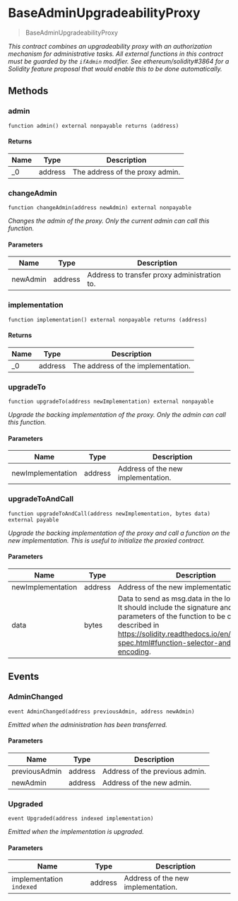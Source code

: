 # BaseAdminUpgradeabilityProxy



> BaseAdminUpgradeabilityProxy



*This contract combines an upgradeability proxy with an authorization mechanism for administrative tasks. All external functions in this contract must be guarded by the `ifAdmin` modifier. See ethereum/solidity#3864 for a Solidity feature proposal that would enable this to be done automatically.*

## Methods

### admin

```solidity
function admin() external nonpayable returns (address)
```






#### Returns

| Name | Type | Description |
|---|---|---|
| _0 | address | The address of the proxy admin. |

### changeAdmin

```solidity
function changeAdmin(address newAdmin) external nonpayable
```



*Changes the admin of the proxy. Only the current admin can call this function.*

#### Parameters

| Name | Type | Description |
|---|---|---|
| newAdmin | address | Address to transfer proxy administration to. |

### implementation

```solidity
function implementation() external nonpayable returns (address)
```






#### Returns

| Name | Type | Description |
|---|---|---|
| _0 | address | The address of the implementation. |

### upgradeTo

```solidity
function upgradeTo(address newImplementation) external nonpayable
```



*Upgrade the backing implementation of the proxy. Only the admin can call this function.*

#### Parameters

| Name | Type | Description |
|---|---|---|
| newImplementation | address | Address of the new implementation. |

### upgradeToAndCall

```solidity
function upgradeToAndCall(address newImplementation, bytes data) external payable
```



*Upgrade the backing implementation of the proxy and call a function on the new implementation. This is useful to initialize the proxied contract.*

#### Parameters

| Name | Type | Description |
|---|---|---|
| newImplementation | address | Address of the new implementation. |
| data | bytes | Data to send as msg.data in the low level call. It should include the signature and the parameters of the function to be called, as described in https://solidity.readthedocs.io/en/v0.4.24/abi-spec.html#function-selector-and-argument-encoding. |



## Events

### AdminChanged

```solidity
event AdminChanged(address previousAdmin, address newAdmin)
```



*Emitted when the administration has been transferred.*

#### Parameters

| Name | Type | Description |
|---|---|---|
| previousAdmin  | address | Address of the previous admin. |
| newAdmin  | address | Address of the new admin. |

### Upgraded

```solidity
event Upgraded(address indexed implementation)
```



*Emitted when the implementation is upgraded.*

#### Parameters

| Name | Type | Description |
|---|---|---|
| implementation `indexed` | address | Address of the new implementation. |



